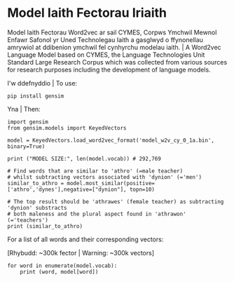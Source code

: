 # Model Iaith Fectorau Iriaith

Model Iaith Fectorau Word2vec ar sail CYMES, Corpws Ymchwil Mewnol Enfawr Safonol yr Uned Technolegau Iaith a gasglwyd o ffynonellau amrywiol at ddibenion ymchwil fel cynhyrchu modelau iaith. |  A Word2vec Language Model based on CYMES, the Language Technologies Unit Standard Large Research Corpus which was collected from various sources for research purposes including the development of language models.

I'w ddefnyddio | To use:

`pip install gensim`

Yna | Then:

```
import gensim
from gensim.models import KeyedVectors

model = KeyedVectors.load_word2vec_format('model_w2v_cy_0_1a.bin', binary=True)

print ("MODEL SIZE:", len(model.vocab)) # 292,769

# Find words that are similar to 'athro' (=male teacher)
# whilst subtracting vectors associated with 'dynion' (='men')
similar_to_athro = model.most_similar(positive=['athro','dynes'],negative=["dynion"], topn=10)

# The top result should be 'athrawes' (female teacher) as subtracting 'dynion' substracts
# both maleness and the plural aspect found in 'athrawon' (='teachers')
print (similar_to_athro)
```

For a list of all words and their corresponding vectors:  

[Rhybudd: ~300k fector | Warning: ~300k vectors]

```
for word in enumerate(model.vocab):
    print (word, model[word])
```
